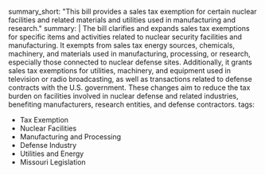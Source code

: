 summary_short: "This bill provides a sales tax exemption for certain nuclear facilities and related materials and utilities used in manufacturing and research."
summary: |
  The bill clarifies and expands sales tax exemptions for specific items and activities related to nuclear security facilities and manufacturing. It exempts from sales tax energy sources, chemicals, machinery, and materials used in manufacturing, processing, or research, especially those connected to nuclear defense sites. Additionally, it grants sales tax exemptions for utilities, machinery, and equipment used in television or radio broadcasting, as well as transactions related to defense contracts with the U.S. government. These changes aim to reduce the tax burden on facilities involved in nuclear defense and related industries, benefiting manufacturers, research entities, and defense contractors.
tags:
  - Tax Exemption
  - Nuclear Facilities
  - Manufacturing and Processing
  - Defense Industry
  - Utilities and Energy
  - Missouri Legislation

